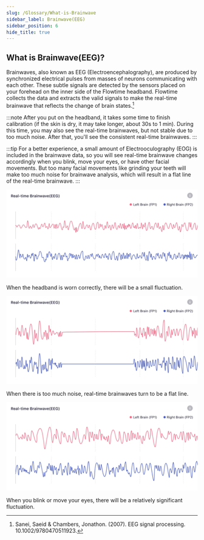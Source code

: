 ```yaml
---
slug: /Glossary/What-is-Brainwave
sidebar_label: Brainwave(EEG)
sidebar_position: 6
hide_title: true
---
```


## What is Brainwave(EEG)?

Brainwaves, also known as EEG (Electroencephalography), are produced by synchronized electrical pulses from masses of neurons communicating with each other. These subtle signals are detected by the sensors placed on your forehead on the inner side of the Flowtime headband. Flowtime collects the data and extracts the valid signals to make the real-time brainwave that reflects the change of brain states.[^1]


:::note
After you put on the headband, it takes some time to finish calibration (if the skin is dry, it may take longer, about 30s to 1 min). During this time, you may also see the real-time brainwaves, but not stable due to too much noise. After that, you'll see the consistent real-time brainwaves.
:::

:::tip
For a better experience, a small amount of Electrooculography (EOG) is included in the brainwave data, so you will see real-time brainwave changes accordingly when you blink,  move your eyes, or have other facial movements. But too many facial movements like grinding your teeth will make too much noise for brainwave analysis, which will result in a flat line of the real-time brainwave.
:::

![Realtime Brainwave(EEG)](ImagesG/RealtimeBrainwave1.jpg)

When the headband is worn correctly, there will be a small fluctuation.

![Realtime Brainwave(EEG)](ImagesG/RealtimeBrainwave2.jpg)

When there is too much noise, real-time brainwaves turn to be a flat line.

![Realtime Brainwave(EEG)](ImagesG/RealtimeBrainwave3.jpg)

When you blink or move your eyes, there will be a relatively significant fluctuation.


[^1]:Sanei, Saeid & Chambers, Jonathon. (2007). EEG signal processing. 10.1002/9780470511923.
